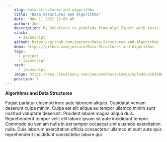 ```yaml
---
    slug: data-structures-and-algorithms
    title: "Data Structures and Algorithms"
    date:  Nov 11 2021 12:00 AM
    author: Joe
    description: My Solutions to problems from Algo Expert with tests.
    stack: 
      - Javascript
    github: https://github.com/joecaro/Data-Structures-and-Algorithms
    demo: https://github.com/joecaro/Data-Structures-and-Algorithms
    tags:
      - project 
      - javascript 
    tech:
      - javascript
    image: https://res.cloudinary.com/joecarothers/image/upload/v1636867477/misc/Screenshot_2021-11-14_002430_b4v8vd.png
    position: 7
---
```


**Algorithms and Data Structures**

Fugiat pariatur eiusmod irure aute laborum aliquip. Cupidatat veniam deserunt culpa minim. Culpa est elit aliqua eu tempor ullamco minim sunt nostrud voluptate deserunt. Proident labore magna aliqua duis. Reprehenderit tempor velit elit labore ipsum sit aute incididunt tempor. Commodo eu veniam nulla in est tempor occaecat sint eiusmod exercitation nulla. Duis laborum exercitation officia consectetur ullamco et sunt aute quis reprehenderit incididunt consectetur labore qui.
